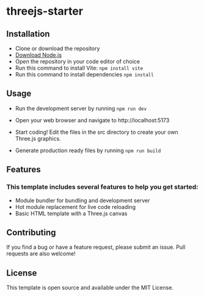 # threejs-starter
## Installation
- Clone or download the repository
- [Download Node.js](https://nodejs.org/en)
- Open the repository in your code editor of choice
- Run this command to install Vite: `npm install vite`
- Run this command to install dependencies `npm install`

## Usage
- Run the development server by running `npm run dev`
- Open your web browser and navigate to http://localhost:5173
- Start coding! Edit the files in the src directory to create your own Three.js graphics.

- Generate production ready files by running `npm run build` 

## Features
### This template includes several features to help you get started:

- Module bundler for bundling and development server
- Hot module replacement for live code reloading
- Basic HTML template with a Three.js canvas

## Contributing
If you find a bug or have a feature request, please submit an issue. Pull requests are also welcome!

## License
This template is open source and available under the MIT License.
